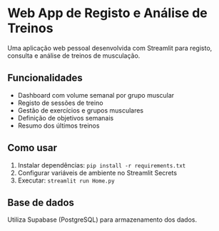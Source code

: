 # Web App de Registo e Análise de Treinos

Uma aplicação web pessoal desenvolvida com Streamlit para registo, consulta e análise de treinos de musculação.

## Funcionalidades
- Dashboard com volume semanal por grupo muscular
- Registo de sessões de treino
- Gestão de exercícios e grupos musculares
- Definição de objetivos semanais
- Resumo dos últimos treinos

## Como usar
1. Instalar dependências: `pip install -r requirements.txt`
2. Configurar variáveis de ambiente no Streamlit Secrets
3. Executar: `streamlit run Home.py`

## Base de dados
Utiliza Supabase (PostgreSQL) para armazenamento dos dados.